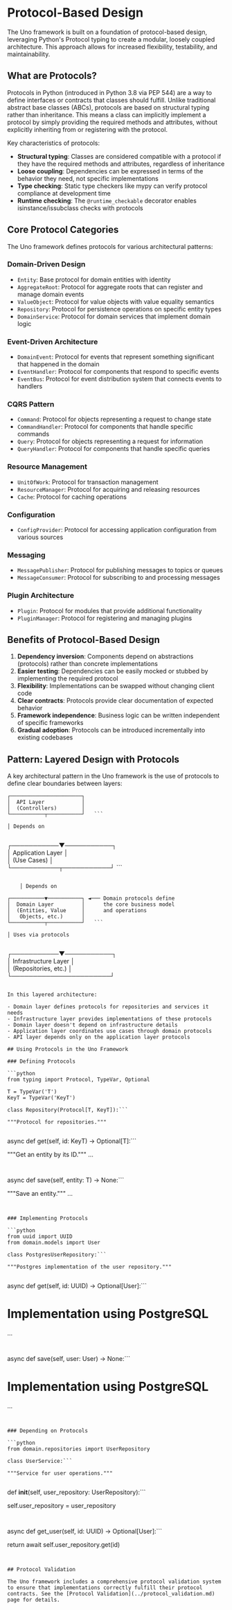# Protocol-Based Design

The Uno framework is built on a foundation of protocol-based design, leveraging Python's Protocol typing to create a modular, loosely coupled architecture. This approach allows for increased flexibility, testability, and maintainability.

## What are Protocols?

Protocols in Python (introduced in Python 3.8 via PEP 544) are a way to define interfaces or contracts that classes should fulfill. Unlike traditional abstract base classes (ABCs), protocols are based on structural typing rather than inheritance. This means a class can implicitly implement a protocol by simply providing the required methods and attributes, without explicitly inheriting from or registering with the protocol.

Key characteristics of protocols:

- **Structural typing**: Classes are considered compatible with a protocol if they have the required methods and attributes, regardless of inheritance
- **Loose coupling**: Dependencies can be expressed in terms of the behavior they need, not specific implementations
- **Type checking**: Static type checkers like mypy can verify protocol compliance at development time
- **Runtime checking**: The `@runtime_checkable` decorator enables isinstance/issubclass checks with protocols

## Core Protocol Categories

The Uno framework defines protocols for various architectural patterns:

### Domain-Driven Design

- `Entity`: Base protocol for domain entities with identity
- `AggregateRoot`: Protocol for aggregate roots that can register and manage domain events
- `ValueObject`: Protocol for value objects with value equality semantics
- `Repository`: Protocol for persistence operations on specific entity types
- `DomainService`: Protocol for domain services that implement domain logic

### Event-Driven Architecture

- `DomainEvent`: Protocol for events that represent something significant that happened in the domain
- `EventHandler`: Protocol for components that respond to specific events
- `EventBus`: Protocol for event distribution system that connects events to handlers

### CQRS Pattern

- `Command`: Protocol for objects representing a request to change state
- `CommandHandler`: Protocol for components that handle specific commands
- `Query`: Protocol for objects representing a request for information
- `QueryHandler`: Protocol for components that handle specific queries

### Resource Management

- `UnitOfWork`: Protocol for transaction management
- `ResourceManager`: Protocol for acquiring and releasing resources
- `Cache`: Protocol for caching operations

### Configuration

- `ConfigProvider`: Protocol for accessing application configuration from various sources

### Messaging

- `MessagePublisher`: Protocol for publishing messages to topics or queues
- `MessageConsumer`: Protocol for subscribing to and processing messages

### Plugin Architecture

- `Plugin`: Protocol for modules that provide additional functionality
- `PluginManager`: Protocol for registering and managing plugins

## Benefits of Protocol-Based Design

1. **Dependency inversion**: Components depend on abstractions (protocols) rather than concrete implementations
2. **Easier testing**: Dependencies can be easily mocked or stubbed by implementing the required protocol
3. **Flexibility**: Implementations can be swapped without changing client code
4. **Clear contracts**: Protocols provide clear documentation of expected behavior
5. **Framework independence**: Business logic can be written independent of specific frameworks
6. **Gradual adoption**: Protocols can be introduced incrementally into existing codebases

## Pattern: Layered Design with Protocols

A key architectural pattern in the Uno framework is the use of protocols to define clear boundaries between layers:

```
┌───────────────────────┐   
│  API Layer            │   
│  (Controllers)        │   
└───────────┬───────────┘   ```
```

    │ Depends on   
```
```
┌───────────▼───────────┐   
│  Application Layer    │   
│  (Use Cases)          │   
└───────────┬───────────┘   ```
```

    │ Depends on   
```
```
┌───────────▼───────────┐ ◄─── Domain protocols define
│  Domain Layer         │      the core business model  
│  (Entities, Value     │      and operations
│   Objects, etc.)      │   
└───────────┬───────────┘   ```
```

    │ Uses via protocols   
```
```
┌───────────▼───────────┐   
│  Infrastructure Layer │   
│  (Repositories, etc.) │   
└───────────────────────┘   
```

In this layered architecture:

- Domain layer defines protocols for repositories and services it needs
- Infrastructure layer provides implementations of these protocols
- Domain layer doesn't depend on infrastructure details
- Application layer coordinates use cases through domain protocols
- API layer depends only on the application layer protocols

## Using Protocols in the Uno Framework

### Defining Protocols

```python
from typing import Protocol, TypeVar, Optional

T = TypeVar('T')
KeyT = TypeVar('KeyT')

class Repository(Protocol[T, KeyT]):```

"""Protocol for repositories."""
``````

```
```

async def get(self, id: KeyT) -> Optional[T]:```

"""Get an entity by its ID."""
...
```
``````

```
```

async def save(self, entity: T) -> None:```

"""Save an entity."""
...
```
```
```

### Implementing Protocols

```python
from uuid import UUID
from domain.models import User

class PostgresUserRepository:```

"""Postgres implementation of the user repository."""
``````

```
```

async def get(self, id: UUID) -> Optional[User]:```

# Implementation using PostgreSQL
...
```
``````

```
```

async def save(self, user: User) -> None:```

# Implementation using PostgreSQL
...
```
```
```

### Depending on Protocols

```python
from domain.repositories import UserRepository

class UserService:```

"""Service for user operations."""
``````

```
```

def __init__(self, user_repository: UserRepository):```

self.user_repository = user_repository
```
``````

```
```

async def get_user(self, id: UUID) -> Optional[User]:```

return await self.user_repository.get(id)
```
```
```

## Protocol Validation

The Uno framework includes a comprehensive protocol validation system to ensure that implementations correctly fulfill their protocol contracts. See the [Protocol Validation](../protocol_validation.md) page for details.